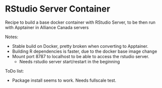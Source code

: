 # RStudio Server Container
Recipe to build a base docker container with RStudio Server, to be then run with Apptainer in Alliance Canada servers



Notes:
- Stable build on Docker, pretty broken when converting to Apptainer.
- Building R dependencies is faster, due to the docker base image change
- Mount port 8787 to localhost to be able to access the rstudio server. 
  - Needs rstudio server start/restart in the beginning 

ToDo list:
- Package install seems to work. Needs fullscale test.
